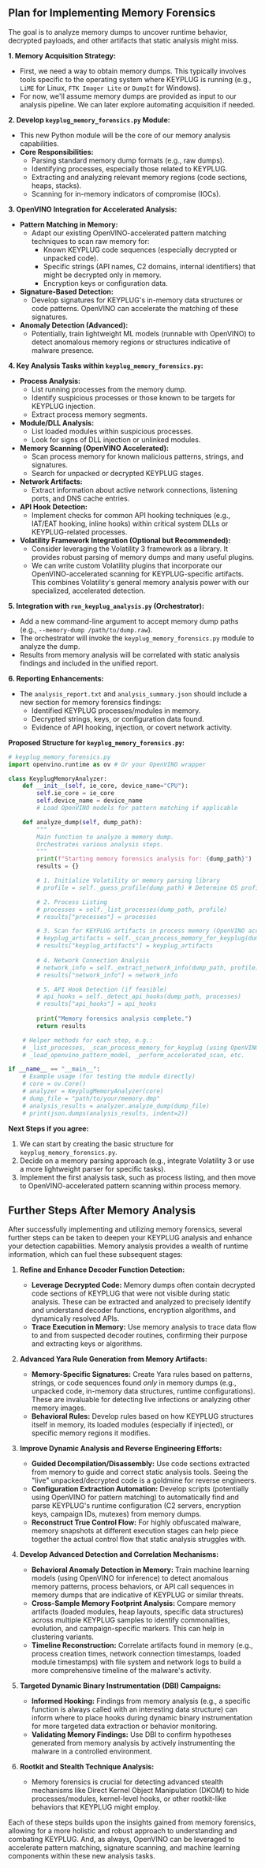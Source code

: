 ## Plan for Implementing Memory Forensics

The goal is to analyze memory dumps to uncover runtime behavior, decrypted payloads, and other artifacts that static analysis might miss.

**1. Memory Acquisition Strategy:**
   - First, we need a way to obtain memory dumps. This typically involves tools specific to the operating system where KEYPLUG is running (e.g., `LiME` for Linux, `FTK Imager Lite` or `DumpIt` for Windows).
   - For now, we'll assume memory dumps are provided as input to our analysis pipeline. We can later explore automating acquisition if needed.

**2. Develop `keyplug_memory_forensics.py` Module:**
   - This new Python module will be the core of our memory analysis capabilities.
   - **Core Responsibilities:**
      - Parsing standard memory dump formats (e.g., raw dumps).
      - Identifying processes, especially those related to KEYPLUG.
      - Extracting and analyzing relevant memory regions (code sections, heaps, stacks).
      - Scanning for in-memory indicators of compromise (IOCs).

**3. OpenVINO Integration for Accelerated Analysis:**
   - **Pattern Matching in Memory:**
      - Adapt our existing OpenVINO-accelerated pattern matching techniques to scan raw memory for:
         - Known KEYPLUG code sequences (especially decrypted or unpacked code).
         - Specific strings (API names, C2 domains, internal identifiers) that might be decrypted only in memory.
         - Encryption keys or configuration data.
   - **Signature-Based Detection:**
      - Develop signatures for KEYPLUG's in-memory data structures or code patterns. OpenVINO can accelerate the matching of these signatures.
   - **Anomaly Detection (Advanced):**
      - Potentially, train lightweight ML models (runnable with OpenVINO) to detect anomalous memory regions or structures indicative of malware presence.

**4. Key Analysis Tasks within `keyplug_memory_forensics.py`:**
   - **Process Analysis:**
      - List running processes from the memory dump.
      - Identify suspicious processes or those known to be targets for KEYPLUG injection.
      - Extract process memory segments.
   - **Module/DLL Analysis:**
      - List loaded modules within suspicious processes.
      - Look for signs of DLL injection or unlinked modules.
   - **Memory Scanning (OpenVINO Accelerated):**
      - Scan process memory for known malicious patterns, strings, and signatures.
      - Search for unpacked or decrypted KEYPLUG stages.
   - **Network Artifacts:**
      - Extract information about active network connections, listening ports, and DNS cache entries.
   - **API Hook Detection:**
      - Implement checks for common API hooking techniques (e.g., IAT/EAT hooking, inline hooks) within critical system DLLs or KEYPLUG-related processes.
   - **Volatility Framework Integration (Optional but Recommended):**
      - Consider leveraging the Volatility 3 framework as a library. It provides robust parsing of memory dumps and many useful plugins.
      - We can write custom Volatility plugins that incorporate our OpenVINO-accelerated scanning for KEYPLUG-specific artifacts. This combines Volatility's general memory analysis power with our specialized, accelerated detection.

**5. Integration with `run_keyplug_analysis.py` (Orchestrator):**
   - Add a new command-line argument to accept memory dump paths (e.g., `--memory-dump /path/to/dump.raw`).
   - The orchestrator will invoke the `keyplug_memory_forensics.py` module to analyze the dump.
   - Results from memory analysis will be correlated with static analysis findings and included in the unified report.

**6. Reporting Enhancements:**
   - The `analysis_report.txt` and `analysis_summary.json` should include a new section for memory forensics findings:
      - Identified KEYPLUG processes/modules in memory.
      - Decrypted strings, keys, or configuration data found.
      - Evidence of API hooking, injection, or covert network activity.

**Proposed Structure for `keyplug_memory_forensics.py`:**

```python
# keyplug_memory_forensics.py
import openvino.runtime as ov # Or your OpenVINO wrapper

class KeyplugMemoryAnalyzer:
    def __init__(self, ie_core, device_name="CPU"):
        self.ie_core = ie_core
        self.device_name = device_name
        # Load OpenVINO models for pattern matching if applicable

    def analyze_dump(self, dump_path):
        """
        Main function to analyze a memory dump.
        Orchestrates various analysis steps.
        """
        print(f"Starting memory forensics analysis for: {dump_path}")
        results = {}

        # 1. Initialize Volatility or memory parsing library
        # profile = self._guess_profile(dump_path) # Determine OS profile

        # 2. Process Listing
        # processes = self._list_processes(dump_path, profile)
        # results["processes"] = processes

        # 3. Scan for KEYPLUG artifacts in process memory (OpenVINO accelerated)
        # keyplug_artifacts = self._scan_process_memory_for_keyplug(dump_path, processes)
        # results["keyplug_artifacts"] = keyplug_artifacts
        
        # 4. Network Connection Analysis
        # network_info = self._extract_network_info(dump_path, profile)
        # results["network_info"] = network_info

        # 5. API Hook Detection (if feasible)
        # api_hooks = self._detect_api_hooks(dump_path, processes)
        # results["api_hooks"] = api_hooks
        
        print("Memory forensics analysis complete.")
        return results

    # Helper methods for each step, e.g.:
    # _list_processes, _scan_process_memory_for_keyplug (using OpenVINO), etc.
    # _load_openvino_pattern_model, _perform_accelerated_scan, etc.

if __name__ == "__main__":
    # Example usage (for testing the module directly)
    # core = ov.Core()
    # analyzer = KeyplugMemoryAnalyzer(core)
    # dump_file = "path/to/your/memory.dmp"
    # analysis_results = analyzer.analyze_dump(dump_file)
    # print(json.dumps(analysis_results, indent=2))
```

**Next Steps if you agree:**

1.  We can start by creating the basic structure for `keyplug_memory_forensics.py`.
2.  Decide on a memory parsing approach (e.g., integrate Volatility 3 or use a more lightweight parser for specific tasks).
3.  Implement the first analysis task, such as process listing, and then move to OpenVINO-accelerated pattern scanning within process memory.


## Further Steps After Memory Analysis

After successfully implementing and utilizing memory forensics, several further steps can be taken to deepen your KEYPLUG analysis and enhance your detection capabilities. Memory analysis provides a wealth of runtime information, which can fuel these subsequent stages:

1.  **Refine and Enhance Decoder Function Detection:**
    *   **Leverage Decrypted Code:** Memory dumps often contain decrypted code sections of KEYPLUG that were not visible during static analysis. These can be extracted and analyzed to precisely identify and understand decoder functions, encryption algorithms, and dynamically resolved APIs.
    *   **Trace Execution in Memory:** Use memory analysis to trace data flow to and from suspected decoder routines, confirming their purpose and extracting keys or algorithms.

2.  **Advanced Yara Rule Generation from Memory Artifacts:**
    *   **Memory-Specific Signatures:** Create Yara rules based on patterns, strings, or code sequences found *only* in memory dumps (e.g., unpacked code, in-memory data structures, runtime configurations). These are invaluable for detecting live infections or analyzing other memory images.
    *   **Behavioral Rules:** Develop rules based on how KEYPLUG structures itself in memory, its loaded modules (especially if injected), or specific memory regions it modifies.

3.  **Improve Dynamic Analysis and Reverse Engineering Efforts:**
    *   **Guided Decompilation/Disassembly:** Use code sections extracted from memory to guide and correct static analysis tools. Seeing the "live" unpacked/decrypted code is a goldmine for reverse engineers.
    *   **Configuration Extraction Automation:** Develop scripts (potentially using OpenVINO for pattern matching) to automatically find and parse KEYPLUG's runtime configuration (C2 servers, encryption keys, campaign IDs, mutexes) from memory dumps.
    *   **Reconstruct True Control Flow:** For highly obfuscated malware, memory snapshots at different execution stages can help piece together the actual control flow that static analysis struggles with.

4.  **Develop Advanced Detection and Correlation Mechanisms:**
    *   **Behavioral Anomaly Detection in Memory:** Train machine learning models (using OpenVINO for inference) to detect anomalous memory patterns, process behaviors, or API call sequences in memory dumps that are indicative of KEYPLUG or similar threats.
    *   **Cross-Sample Memory Footprint Analysis:** Compare memory artifacts (loaded modules, heap layouts, specific data structures) across multiple KEYPLUG samples to identify commonalities, evolution, and campaign-specific markers. This can help in clustering variants.
    *   **Timeline Reconstruction:** Correlate artifacts found in memory (e.g., process creation times, network connection timestamps, loaded module timestamps) with file system and network logs to build a more comprehensive timeline of the malware's activity.

5.  **Targeted Dynamic Binary Instrumentation (DBI) Campaigns:**
    *   **Informed Hooking:** Findings from memory analysis (e.g., a specific function is always called with an interesting data structure) can inform where to place hooks during dynamic binary instrumentation for more targeted data extraction or behavior monitoring.
    *   **Validating Memory Findings:** Use DBI to confirm hypotheses generated from memory analysis by actively instrumenting the malware in a controlled environment.

6.  **Rootkit and Stealth Technique Analysis:**
    *   Memory forensics is crucial for detecting advanced stealth mechanisms like Direct Kernel Object Manipulation (DKOM) to hide processes/modules, kernel-level hooks, or other rootkit-like behaviors that KEYPLUG might employ.

Each of these steps builds upon the insights gained from memory forensics, allowing for a more holistic and robust approach to understanding and combating KEYPLUG. And, as always, OpenVINO can be leveraged to accelerate pattern matching, signature scanning, and machine learning components within these new analysis tasks.
